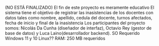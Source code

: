 (NO ESTÁ FINALIZADO)
El fin de este proyecto es meramente educativo 
El sistema tiene el objetivo de registrar las inasistencias de los docentes con datos tales como nombre, apellido, cedula del docente, turnos afectados, fecha de inicio y final de la inasistencia
Los participantes del proyecto somos:
Nicolás Da Cunha (diseñador de interfaz), Octavio Rey (gestor de base de datos) y Luca Laino(desarrollador backend).
SO Requerido Windows 11 y 10 Linux??
RAM: 250 MB requeridos
